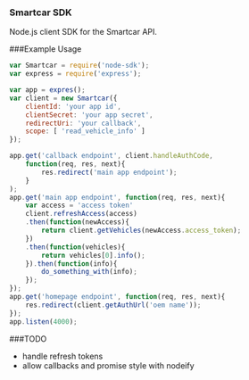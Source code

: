 ### Smartcar SDK

Node.js client SDK for the Smartcar API.

###Example Usage
```javascript
var Smartcar = require('node-sdk');
var express = require('express');

var app = expres();
var client = new Smartcar({
    clientId: 'your app id',
    clientSecret: 'your app secret',
    redirectUri: 'your callback',
    scope: [ 'read_vehicle_info' ]
});

app.get('callback endpoint', client.handleAuthCode, 
	function(req, res, next){
        res.redirect('main app endpoint');
	}
);
app.get('main app endpoint', function(req, res, next){
    var access = 'access token'
    client.refreshAccess(access)
    .then(function(newAccess){
        return client.getVehicles(newAccess.access_token);
    })
	.then(function(vehicles){
		return vehicles[0].info();
	}).then(function(info){
        do_something_with(info);
	});
});
app.get('homepage endpoint', function(req, res, next){
    res.redirect(client.getAuthUrl('oem name'));
});
app.listen(4000);
```

###TODO

 * handle refresh tokens
 * allow callbacks and promise style with nodeify
